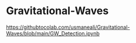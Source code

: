 # Gravitational-Waves
https://githubtocolab.com/usmaneali/Gravitational-Waves/blob/main/GW_Detection.ipynb
